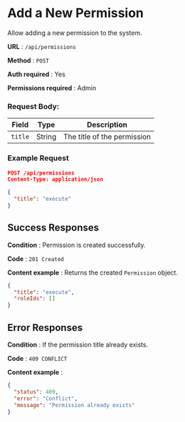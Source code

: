 # Add a New Permission

Allow adding a new permission to the system.

**URL** : `/api/permissions`

**Method** : `POST`

**Auth required** : Yes

**Permissions required** : Admin

### Request Body:

| Field   | Type   | Description                 |
| ------- | ------ | --------------------------- |
| `title` | String | The title of the permission |

### Example Request

```json
POST /api/permissions
Content-Type: application/json

{
  "title": "execute"
}
```

## Success Responses

**Condition** : Permission is created successfully.

**Code** : `201 Created`

**Content example** : Returns the created `Permission` object.

```json
{
  "title": "execute",
  "roleIds": []
}
```

## Error Responses

**Condition** : If the permission title already exists.

**Code** : `409 CONFLICT`

**Content example** :

```json
{
  "status": 409,
  "error": "Conflict",
  "message": "Permission already exists"
}
```
